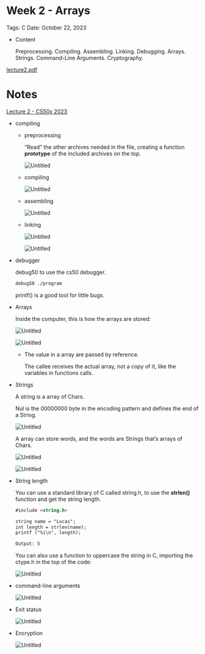 # Week 2 - Arrays

Tags: C
Date: October 22, 2023

- Content
    
    Preprocessing. Compiling. Assembling. Linking. Debugging. Arrays. Strings. Command-Line Arguments. Cryptography.
    

[lecture2.pdf](Week%202%20-%20Arrays%20fc147817be1e4448b4af057f3c984e60/lecture2.pdf)

# Notes

[Lecture 2 - CS50x 2023](https://cs50.harvard.edu/x/2023/notes/2/)

- compiling
    - preprocessing
        
        “Read” the other archives needed in the file, creating a function **prototype** of the included archives on the top.
        
        ![Untitled](Week%202%20-%20Arrays%20fc147817be1e4448b4af057f3c984e60/Untitled.png)
        
    - compiling
        
        ![Untitled](Week%202%20-%20Arrays%20fc147817be1e4448b4af057f3c984e60/Untitled%201.png)
        
    - assembling
        
        ![Untitled](Week%202%20-%20Arrays%20fc147817be1e4448b4af057f3c984e60/Untitled%202.png)
        
    - linking
        
        ![Untitled](Week%202%20-%20Arrays%20fc147817be1e4448b4af057f3c984e60/Untitled%203.png)
        
        ![Untitled](Week%202%20-%20Arrays%20fc147817be1e4448b4af057f3c984e60/Untitled%204.png)
        
- debugger
    
    debug50 to use the cs50 debugger.
    
    ```html
    debug50 ./program
    ```
    
    printf() is a good tool for little bugs.
    
- Arrays
    
    Inside the computer, this is how the arrays are stored:
    
    ![Untitled](Week%202%20-%20Arrays%20fc147817be1e4448b4af057f3c984e60/Untitled%205.png)
    
    ![Untitled](Week%202%20-%20Arrays%20fc147817be1e4448b4af057f3c984e60/Untitled%206.png)
    
    - The value in a array are passed by reference.
        
        The callee receives the actual array, not a copy of it, like the variables in functions calls.
        
- Strings
    
    A string is a array of Chars.
    
    Nul is the 00000000 byte in the encoding pattern and defines the end of a String.
    
    ![Untitled](Week%202%20-%20Arrays%20fc147817be1e4448b4af057f3c984e60/Untitled%207.png)
    
    A array can store words, and the words are Strings that’s arrays of Chars.
    
    ![Untitled](Week%202%20-%20Arrays%20fc147817be1e4448b4af057f3c984e60/Untitled%208.png)
    
    ![Untitled](Week%202%20-%20Arrays%20fc147817be1e4448b4af057f3c984e60/Untitled%209.png)
    
- String length
    
    You can use a standard library of C called string.h, to use the **strlen()** function and get the string length.
    
    ```html
    #include <string.h>
    
    string name = "Lucas";
    int length = strlen(name);
    printf ("%i\n", length);
    
    Output: 5
    ```
    
    You can also use a function to uppercase the string in C, importing the ctype.h in the top of the code:
    
    ![Untitled](Week%202%20-%20Arrays%20fc147817be1e4448b4af057f3c984e60/Untitled%2010.png)
    
- command-line arguments
    
    ![Untitled](Week%202%20-%20Arrays%20fc147817be1e4448b4af057f3c984e60/Untitled%2011.png)
    
- Exit status
    
    ![Untitled](Week%202%20-%20Arrays%20fc147817be1e4448b4af057f3c984e60/Untitled%2012.png)
    
- Encryption
    
    ![Untitled](Week%202%20-%20Arrays%20fc147817be1e4448b4af057f3c984e60/Untitled%2013.png)